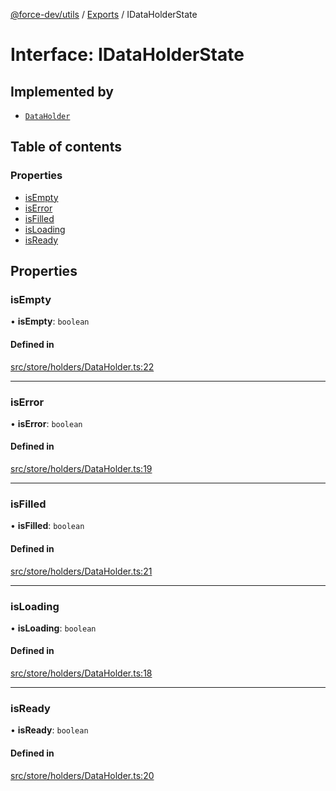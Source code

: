 [@force-dev/utils](../README.md) / [Exports](../modules.md) / IDataHolderState

# Interface: IDataHolderState

## Implemented by

- [`DataHolder`](../classes/DataHolder.md)

## Table of contents

### Properties

- [isEmpty](IDataHolderState.md#isempty)
- [isError](IDataHolderState.md#iserror)
- [isFilled](IDataHolderState.md#isfilled)
- [isLoading](IDataHolderState.md#isloading)
- [isReady](IDataHolderState.md#isready)

## Properties

### isEmpty

• **isEmpty**: `boolean`

#### Defined in

[src/store/holders/DataHolder.ts:22](https://github.com/epifanovmd/utils/blob/9c060fa/src/store/holders/DataHolder.ts#L22)

___

### isError

• **isError**: `boolean`

#### Defined in

[src/store/holders/DataHolder.ts:19](https://github.com/epifanovmd/utils/blob/9c060fa/src/store/holders/DataHolder.ts#L19)

___

### isFilled

• **isFilled**: `boolean`

#### Defined in

[src/store/holders/DataHolder.ts:21](https://github.com/epifanovmd/utils/blob/9c060fa/src/store/holders/DataHolder.ts#L21)

___

### isLoading

• **isLoading**: `boolean`

#### Defined in

[src/store/holders/DataHolder.ts:18](https://github.com/epifanovmd/utils/blob/9c060fa/src/store/holders/DataHolder.ts#L18)

___

### isReady

• **isReady**: `boolean`

#### Defined in

[src/store/holders/DataHolder.ts:20](https://github.com/epifanovmd/utils/blob/9c060fa/src/store/holders/DataHolder.ts#L20)
